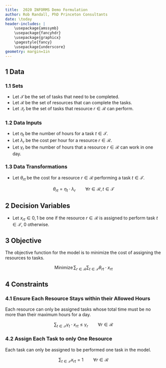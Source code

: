 ```yaml
---
title:  2020 INFORMS Demo Formulation
author: Rob Randall, PhD Princeton Consultants
date: \today
header-includes: |
    \usepackage{amssymb}
    \usepackage{fancyhdr}
    \usepackage{graphicx}
    \pagestyle{fancy}
    \usepackage{underscore}
geometry: margin=1in
---
```


## 1 Data

### 1.1 Sets

* Let $\mathcal T$ be the set of tasks that need to be completed.
* Let $\mathcal R$ be the set of resources that can complete the tasks.
* Let $\mathcal Q_r$ be the set of tasks that resource $r\in\mathcal R$ can perform.

### 1.2 Data Inputs

* Let $\eta_t$ be the number of hours for a task $t\in\mathcal T$.
* Let $\lambda_r$ be the cost per hour for a resource $r\in\mathcal R$.
* Let $\gamma_r$ be the number of hours that a resource $r\in\mathcal R$ can work in one day.

### 1.3 Data Transformations

* Let $\theta_{rt}$ be the cost for a resource $r\in\mathcal R$ performing a task $t\in\mathcal T$.

$$ \theta_{rt} = \eta_t \cdot \lambda_r \qquad\forall r\in\mathcal R,\,t\in\mathcal T$$

## 2 Decision Variables

* Let $x_{rt}\in{0, 1}$ be one if the resource $r\in\mathcal R$ is assigned to perform task $t\in\mathcal T$, 0 otherwise.

## 3 Objective

The objective function for the model is to minimize the cost of assigning the resources to tasks.

$$\text{Minimize}\,\sum_{r\in\mathcal R}\sum_{t\in\mathcal T} \theta_{rt}\cdot x_{rt}$$

## 4 Constraints

### 4.1 Ensure Each Resource Stays within their Allowed Hours

Each resource can only be assigned tasks whose total time must be no more than their maximum hours for a day.

$$\sum_{t\in\mathcal T} \gamma_t \cdot x_{rt} \le \gamma_r \qquad\forall r\in\mathcal R$$

### 4.2 Assign Each Task to only One Resource

Each task can only be assigned to be performed one task in the model.

$$\sum_{t\in\mathcal T} x_{rt} = 1 \qquad\forall r\in\mathcal R$$

